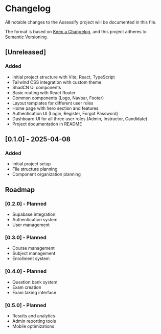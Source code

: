 
# Changelog

All notable changes to the Assessify project will be documented in this file.

The format is based on [Keep a Changelog](https://keepachangelog.com/en/1.0.0/),
and this project adheres to [Semantic Versioning](https://semver.org/spec/v2.0.0.html).

## [Unreleased]

### Added
- Initial project structure with Vite, React, TypeScript
- Tailwind CSS integration with custom theme
- ShadCN UI components
- Basic routing with React Router
- Common components (Logo, Navbar, Footer)
- Layout templates for different user roles
- Home page with hero section and features
- Authentication UI (Login, Register, Forgot Password)
- Dashboard UI for all three user roles (Admin, Instructor, Candidate)
- Project documentation in README

## [0.1.0] - 2025-04-08

### Added
- Initial project setup
- File structure planning
- Component organization planning

## Roadmap

### [0.2.0] - Planned
- Supabase integration
- Authentication system
- User management

### [0.3.0] - Planned
- Course management
- Subject management
- Enrollment system

### [0.4.0] - Planned
- Question bank system
- Exam creation
- Exam taking interface

### [0.5.0] - Planned
- Results and analytics
- Admin reporting tools
- Mobile optimizations
